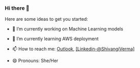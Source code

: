 ### Hi there 👋

Here are some ideas to get you started:

- 🔭 I’m currently working on Machine Learning models
- 🌱 I’m currently learning AWS deployment
- 📫 How to reach me: [Outlook](https://account.microsoft.com/profile/?refd=outlook.live.com),
[\[Linkedin-@ShivangiVerma\]](https://www.linkedin.com/in/shivangi-verma-b7b84572/)
                       
                       
- 😄 Pronouns: She/Her
